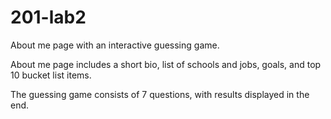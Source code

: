 # 201-lab2

About me page with an interactive guessing game. 

About me page includes a short bio, list of schools and jobs, goals, and top 10 bucket list items.

The guessing game consists of 7 questions, with results displayed in the end. 
